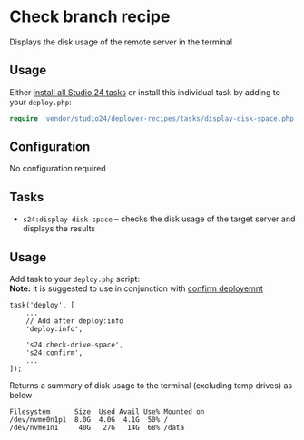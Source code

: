 # Check branch recipe

Displays the disk usage of the remote server in the terminal
## Usage

Either [install all Studio 24 tasks](../README.md#installation) or install this individual task by adding to your `deploy.php`:

```php
require 'vendor/studio24/deployer-recipes/tasks/display-disk-space.php';
```

## Configuration
No configuration required

## Tasks

- `s24:display-disk-space` – checks the disk usage of the target server and displays the results


## Usage

Add task to your `deploy.php` script:  
**Note:** it is suggested to use in conjunction with [confirm deployemnt](confirm-deployment.md)

```
task('deploy', [
    ...
    // Add after deploy:info
    'deploy:info',

    's24:check-drive-space',
    's24:confirm',    
    ...
]);
```

Returns a summary of disk usage to the terminal (excluding temp drives) as below 
```
Filesystem      Size  Used Avail Use% Mounted on
/dev/nvme0n1p1  8.0G  4.0G  4.1G  50% /
/dev/nvme1n1     40G   27G   14G  68% /data

```
